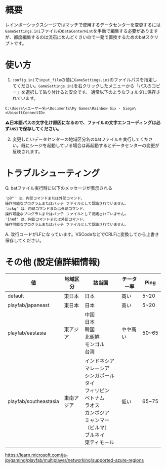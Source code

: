 # 概要
レインボーシックスシージではマッチで使用するデータセンターを変更するには`GameSettings.ini`ファイルの`DataCenterHint`を手動で編集する必要がありますが、都度編集するのは流石にめんどくさいので一発で置換するためのbatスクリプトです。

# 使い方
1. `config.ini`で`input_file`の値に`GameSettings.ini`のファイルパスを指定してください。`GameSettings.ini`を右クリックしたメニューから「パスのコピー」を選択して貼り付けると安全です。
通常以下のようなフォルダに保存されています。
```
C:\Users\<ユーザー名>\Documents\My Games\Rainbow Six - Siege\<UbisoftConnectID>
```
**⚠日本語パスの文字化け原因になるので、ファイルの文字エンコーディングは必ず`ANSI`で保存してください。**

2. 変更したいデータセンターの地域区分名のbatファイルを実行してください。既にシージを起動している場合は再起動するとデータセンターの変更が反映されます。

# トラブルシューティング
Q. batファイル実行時に以下のメッセージが表示される
```
'p0"' は、内部コマンドまたは外部コマンド、
操作可能なプログラムまたはバッチ ファイルとして認識されていません。
'ackq' は、内部コマンドまたは外部コマンド、
操作可能なプログラムまたはバッチ ファイルとして認識されていません。
'ined' は、内部コマンドまたは外部コマンド、
操作可能なプログラムまたはバッチ ファイルとして認識されていません。
```
A. 改行コードがLFになっています。VSCodeなどでCRLFに変換してから上書き保存してください。

# その他 (設定値詳細情報)
| 値                    | 地域区分   | 該当国                                                                                                                                                   | チーター率 | Ping  | 
| --------------------- | ---------- | -------------------------------------------------------------------------------------------------------------------------------------------------------- | ---------- | ----- | 
| default               | 東日本     | 日本                                                                                                                                                     | 高い       | 5~20  | 
| playfab/japaneast     | 東日本     | 日本                                                                                                                                                     | 高い       | 5~20  | 
| playfab/eastasia      | 東アジア   | 中国<br>日本<br>韓国<br>北朝鮮<br>モンゴル<br>台湾                                                                                                       | やや高い   | 50~65 | 
| playfab/southeastasia | 東南アジア | インドネシア<br>マレーシア<br>シンガポール<br>タイ<br>フィリピン<br>ベトナム<br>ラオス<br>カンボジア<br>ミャンマー（ビルマ）<br>ブルネイ<br>東ティモール | 低い       | 65~75 | 

https://learn.microsoft.com/ja-jp/gaming/playfab/multiplayer/networking/supported-azure-regions
